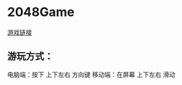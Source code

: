 # 2048Game

[游戏链接](https://yuqingxiong.github.io/2048Game/)

## 游玩方式：
电脑端：按下 上下左右 方向键
移动端：在屏幕 上下左右 滑动
